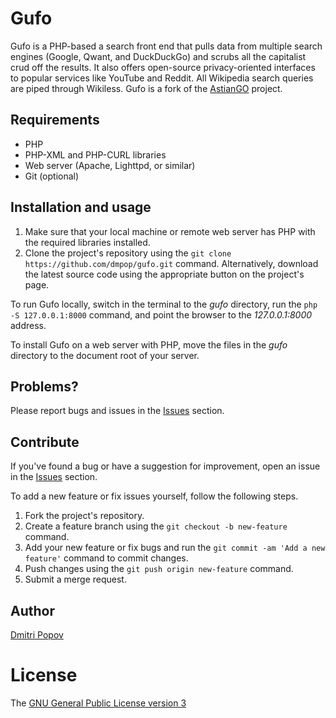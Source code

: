 # Gufo

Gufo is a PHP-based a search front end that pulls data from multiple search engines (Google, Qwant, and DuckDuckGo) and scrubs all the capitalist crud off the results. It also offers open-source privacy-oriented interfaces to popular services like YouTube and Reddit. All Wikipedia search queries are piped through Wikiless. Gufo is a fork of the [AstianGO](https://gitlab.com/astiango/astian-search) project.

## Requirements

- PHP
- PHP-XML and PHP-CURL libraries
- Web server (Apache, Lighttpd, or similar)
- Git (optional)

## Installation and usage

1. Make sure that your local machine or remote web server has PHP with the required libraries installed.
2. Clone the project's repository using the `git clone https://github.com/dmpop/gufo.git` command. Alternatively, download the latest source code using the appropriate button on the project's page.

To run Gufo locally, switch in the terminal to the _gufo_ directory,  run the `php -S 127.0.0.1:8000` command, and point the browser to the _127.0.0.1:8000_ address.

To install Gufo on a web server with PHP, move the files in the _gufo_ directory to the document root of your server.

## Problems?

Please report bugs and issues in the [Issues](https://github.com/dmpop/gufo/issues) section.

## Contribute

If you've found a bug or have a suggestion for improvement, open an issue in the [Issues](https://github.com/dmpop/gufo/issues) section.

To add a new feature or fix issues yourself, follow the following steps.

1. Fork the project's repository.
2. Create a feature branch using the `git checkout -b new-feature` command.
3. Add your new feature or fix bugs and run the `git commit -am 'Add a new feature'` command to commit changes.
4. Push changes using the `git push origin new-feature` command.
5. Submit a merge request.

## Author

[Dmitri Popov](https://www.tokyoma.de/)

# License

The [GNU General Public License version 3](http://www.gnu.org/licenses/gpl-3.0.en.html)
